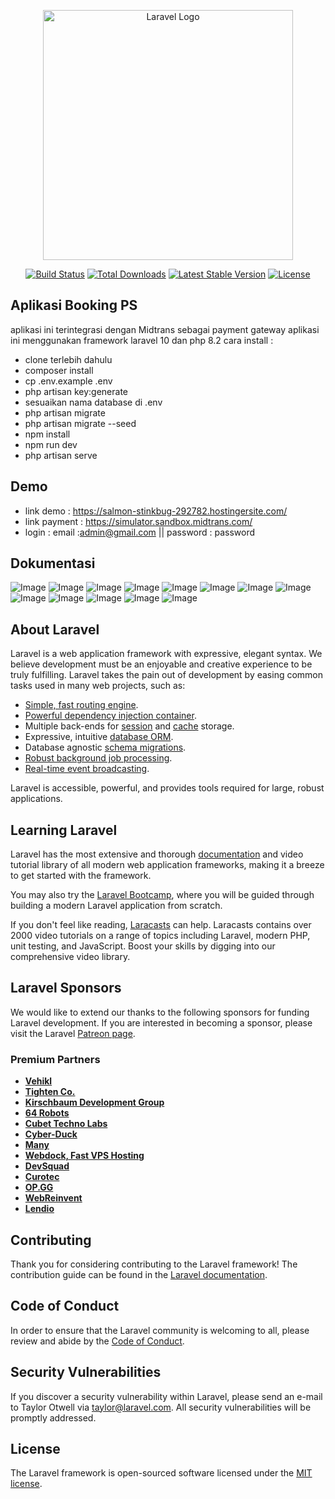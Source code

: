 <p align="center"><a href="https://laravel.com" target="_blank"><img src="https://raw.githubusercontent.com/laravel/art/master/logo-lockup/5%20SVG/2%20CMYK/1%20Full%20Color/laravel-logolockup-cmyk-red.svg" width="400" alt="Laravel Logo"></a></p>

<p align="center">
<a href="https://github.com/laravel/framework/actions"><img src="https://github.com/laravel/framework/workflows/tests/badge.svg" alt="Build Status"></a>
<a href="https://packagist.org/packages/laravel/framework"><img src="https://img.shields.io/packagist/dt/laravel/framework" alt="Total Downloads"></a>
<a href="https://packagist.org/packages/laravel/framework"><img src="https://img.shields.io/packagist/v/laravel/framework" alt="Latest Stable Version"></a>
<a href="https://packagist.org/packages/laravel/framework"><img src="https://img.shields.io/packagist/l/laravel/framework" alt="License"></a>
</p>

## Aplikasi Booking PS
aplikasi ini  terintegrasi dengan Midtrans sebagai payment gateway
aplikasi ini menggunakan framework laravel 10 dan php 8.2
cara install : 
- clone terlebih dahulu
- composer install
- cp .env.example .env
- php artisan key:generate
- sesuaikan nama database di .env
- php artisan migrate
- php artisan migrate --seed
- npm install
- npm run dev
- php artisan serve
## Demo
- link demo : https://salmon-stinkbug-292782.hostingersite.com/
- link payment : https://simulator.sandbox.midtrans.com/
- login : email :admin@gmail.com || password : password

## Dokumentasi
![Image](https://github.com/user-attachments/assets/666afd85-ae2c-4805-b2d8-b31f96b16fb2)
![Image](https://github.com/user-attachments/assets/afbee0d9-e757-44bc-8222-f3da1aefcbaa)
![Image](https://github.com/user-attachments/assets/0452bb2c-1cdc-4baf-bcac-6049aa13a323)
![Image](https://github.com/user-attachments/assets/49646a14-dcea-4c7b-be01-1bcd28b86b7d)
![Image](https://github.com/user-attachments/assets/d31cd466-776a-4442-8b9e-96eba1c9dfb0)
![Image](https://github.com/user-attachments/assets/fae578ef-0108-4048-9f1e-ee533cff104c)
![Image](https://github.com/user-attachments/assets/9b063344-3a89-47be-a7e8-b5e71e5c9e8e)
![Image](https://github.com/user-attachments/assets/7cef3f48-ab6b-4c41-abe0-117d4fa7d6ee)
![Image](https://github.com/user-attachments/assets/45a5ad5c-0b17-43b0-90dd-3ac1a2912eb2)
![Image](https://github.com/user-attachments/assets/33db8781-4b52-4981-82bb-acd607a50d9e)
![Image](https://github.com/user-attachments/assets/33b858c2-5392-4231-9180-850d1e640d01)
![Image](https://github.com/user-attachments/assets/2fb18a11-a271-465a-83fa-e74a3544c319)
![Image](https://github.com/user-attachments/assets/38dee468-19e3-4b3b-9d4c-190605226057)
## About Laravel

Laravel is a web application framework with expressive, elegant syntax. We believe development must be an enjoyable and creative experience to be truly fulfilling. Laravel takes the pain out of development by easing common tasks used in many web projects, such as:

- [Simple, fast routing engine](https://laravel.com/docs/routing).
- [Powerful dependency injection container](https://laravel.com/docs/container).
- Multiple back-ends for [session](https://laravel.com/docs/session) and [cache](https://laravel.com/docs/cache) storage.
- Expressive, intuitive [database ORM](https://laravel.com/docs/eloquent).
- Database agnostic [schema migrations](https://laravel.com/docs/migrations).
- [Robust background job processing](https://laravel.com/docs/queues).
- [Real-time event broadcasting](https://laravel.com/docs/broadcasting).

Laravel is accessible, powerful, and provides tools required for large, robust applications.

## Learning Laravel

Laravel has the most extensive and thorough [documentation](https://laravel.com/docs) and video tutorial library of all modern web application frameworks, making it a breeze to get started with the framework.

You may also try the [Laravel Bootcamp](https://bootcamp.laravel.com), where you will be guided through building a modern Laravel application from scratch.

If you don't feel like reading, [Laracasts](https://laracasts.com) can help. Laracasts contains over 2000 video tutorials on a range of topics including Laravel, modern PHP, unit testing, and JavaScript. Boost your skills by digging into our comprehensive video library.

## Laravel Sponsors

We would like to extend our thanks to the following sponsors for funding Laravel development. If you are interested in becoming a sponsor, please visit the Laravel [Patreon page](https://patreon.com/taylorotwell).

### Premium Partners

- **[Vehikl](https://vehikl.com/)**
- **[Tighten Co.](https://tighten.co)**
- **[Kirschbaum Development Group](https://kirschbaumdevelopment.com)**
- **[64 Robots](https://64robots.com)**
- **[Cubet Techno Labs](https://cubettech.com)**
- **[Cyber-Duck](https://cyber-duck.co.uk)**
- **[Many](https://www.many.co.uk)**
- **[Webdock, Fast VPS Hosting](https://www.webdock.io/en)**
- **[DevSquad](https://devsquad.com)**
- **[Curotec](https://www.curotec.com/services/technologies/laravel/)**
- **[OP.GG](https://op.gg)**
- **[WebReinvent](https://webreinvent.com/?utm_source=laravel&utm_medium=github&utm_campaign=patreon-sponsors)**
- **[Lendio](https://lendio.com)**

## Contributing

Thank you for considering contributing to the Laravel framework! The contribution guide can be found in the [Laravel documentation](https://laravel.com/docs/contributions).

## Code of Conduct

In order to ensure that the Laravel community is welcoming to all, please review and abide by the [Code of Conduct](https://laravel.com/docs/contributions#code-of-conduct).

## Security Vulnerabilities

If you discover a security vulnerability within Laravel, please send an e-mail to Taylor Otwell via [taylor@laravel.com](mailto:taylor@laravel.com). All security vulnerabilities will be promptly addressed.

## License

The Laravel framework is open-sourced software licensed under the [MIT license](https://opensource.org/licenses/MIT).
